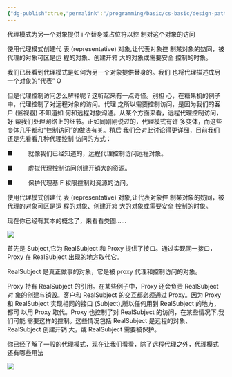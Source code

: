 ```yaml
---
{"dg-publish":true,"permalink":"/programming/basic/cs-basic/design-pattern/proxy-pattern/"}
---
```



代理模式为另一个对象提供 i 个替身或占位符以控 制对这个对象的访问

使用代理模式创建代 表 (representative) 对象,让代表对象控 制某对象的妨同，被 代理的对象可区是运 程的对象、创建开箱 大的对象或需要安全 控制的时象。

我们已经看到代理模式是如何为另一个对象提供替身的。我们 也将代理描述成另一个对象的“代表” O

但是代理控制访问怎么解释呢？这听起来有一点奇怪。别担 心，在糖果机的例子中，代理控制了对远程对象的访问。代理 之所以需要控制访问，是因为我们的客户 (监视器) 不知道如 何和远程对象沟通。从某个方面来看，远程代理控制访问，好 帮我们处理网络上的细节。正如同刚刚说过的，代理模式有许 多变体，而这些变体几乎都和“控制访问”的做法有关。稍后 我们会对此讨论得更详细，目前我们还是先看看几种代理控制 访问的方式：

■         就像我们已经知道的，远程代理控制访问远程对象。

■         虚拟代理控制访问创建开销大的资源。

■         保护代理基 F 权限控制对资源的访问。

使用代理模式创建代 表 (representative) 对象,让代表对象控 制某对象的妨同，被 代理的对象可区是运 程的对象、创建开箱 大的对象或需要安全 控制的时象。

现在你已经有其本的概念了，来看看类图……

![](/img/user/programming/basic/cs-basic/design-pattern/proxy-pattern/image-20231019114834253.png)

首先是 Subject,它为 RealSubject 和 Proxy 提供了接口。通过实现同一接口， Proxy 在 RealSubject 出现的地方取代它。

RealSubject 是真正做事的对象，它是被 proxy 代理和控制访问的对象。

Proxy 持有 RealSubject 的引用。在某些例子中，Proxy 还会负责 RealSubject 对 象的创建与销毁。客户和 RealSubject 的交互都必须通过 Proxy。因为 Proxy 和 RealSubject 实现相同的接口 (Subject),所以任何用到 RealSubject 的地方，都可 以用 Proxy 取代。Proxy 也控制了对 RealSubject 的访问，在某些情况下,我们可能 需要这样的控制。这些情况包括 RealSubject 是远程的对象、RealSubject 创建开销 大，或 RealSubject 需要被保护。

你已经了解了一般的代理模式，现在让我们看看，除了远程代理之外，代理模式 还有哪些用法

![](/img/user/programming/basic/cs-basic/design-pattern/proxy-pattern/image-20231019115125743.png)
